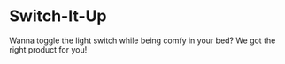 # Switch-It-Up
Wanna toggle the light switch while being comfy in your bed? We got the right product for you!
